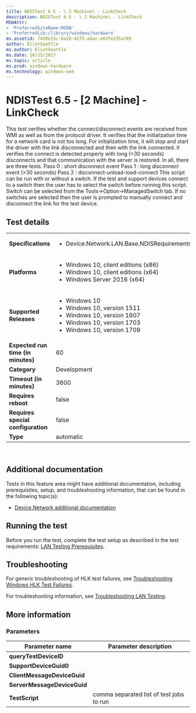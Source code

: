 ```yaml
---
title: NDISTest 6.5 - \ 2 Machine\ - LinkCheck
description: NDISTest 6.5 - \ 2 Machine\ - LinkCheck
MSHAttr:
- 'PreferredSiteName:MSDN'
- 'PreferredLib:/library/windows/hardware'
ms.assetid: f450e23c-6a28-4275-adac-e03fe255a789
author: EliotSeattle
ms.author: EliotSeattle
ms.date: 10/15/2017
ms.topic: article
ms.prod: windows-hardware
ms.technology: windows-oem
---
```


# <span id="p_hlk_test.9c0ca2bd-aeac-40b7-ba40-c3170ef7c416"></span>NDISTest 6.5 - \[2 Machine\] - LinkCheck


This test verifies whether the connect/disconnect events are received from WMI as well as from the protocol driver. It verifies that the initialization time for a network card is not too long. For initialization time, it will stop and start the driver with the link disconnected and then with the link connected. It verifies the connect is detected properly with long (&gt;30 seconds) disconnects and that communication with the server is restored. In all, there are three tests. Pass 0 : short disconnect event Pass 1 : long disconnect event (&gt;30 seconds) Pass 2 : disconnect-unload-load-connect This script can be run with or without a switch. If the test and support devices connect to a switch then the user has to select the switch before running this script. Switch can be selected from the Tools-&gt;Option-&gt;ManagedSwitch tab. If no switches are selected then the user is prompted to manually connect and disconnect the link for the test device.

## Test details
|||
|---|---|
| **Specifications**  | <ul><li>Device.Network.LAN.Base.NDISRequirements</li></ul> |  
| **Platforms**   | <ul><li>Windows 10, client editions (x86)</li><li>Windows 10, client editions (x64)</li><li>Windows Server 2016 (x64)</li></ul> |
| **Supported Releases** | <ul><li>Windows 10</li><li>Windows 10, version 1511</li><li>Windows 10, version 1607</li><li>Windows 10, version 1703</li><li>Windows 10, version 1709</li></ul> |
|**Expected run time (in minutes)**| 60 |
|**Category**| Development |
|**Timeout (in minutes)**| 3600 |
|**Requires reboot**| false |
|**Requires special configuration**| false |
|**Type**| automatic |

 

## <span id="Additional_documentation"></span><span id="additional_documentation"></span><span id="ADDITIONAL_DOCUMENTATION"></span>Additional documentation


Tests in this feature area might have additional documentation, including prerequisites, setup, and troubleshooting information, that can be found in the following topic(s):

-   [Device.Network additional documentation](device-network-additional-documentation.md)

## <span id="Running_the_test"></span><span id="running_the_test"></span><span id="RUNNING_THE_TEST"></span>Running the test


Before you run the test, complete the test setup as described in the test requirements: [LAN Testing Prerequisites](lan-testing-prerequisites.md).

## <span id="Troubleshooting"></span><span id="troubleshooting"></span><span id="TROUBLESHOOTING"></span>Troubleshooting


For generic troubleshooting of HLK test failures, see [Troubleshooting Windows HLK Test Failures](..\user\troubleshooting-windows-hlk-test-failures.md).

For troubleshooting information, see [Troubleshooting LAN Testing](troubleshooting-lan-testing.md).

## <span id="More_information"></span><span id="more_information"></span><span id="MORE_INFORMATION"></span>More information


### <span id="Parameters"></span><span id="parameters"></span><span id="PARAMETERS"></span>Parameters

| Parameter name              | Parameter description                    |
|-----------------------------|------------------------------------------|
| **queryTestDeviceID**       |                                          |
| **SupportDeviceGuid0**      |                                          |
| **ClientMessageDeviceGuid** |                                          |
| **ServerMessageDeviceGuid** |                                          |
| **TestScript**              | comma separated list of test jobs to run |

 

 

 






